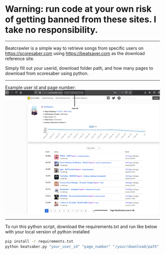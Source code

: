 # Warning: run code at your own risk of getting banned from these sites.  I take no responsibility.
---

Beatcrawler is a simple way to retrieve songs from specific users on https://scoresaber.com using https://beatsaver.com as the download reference site.  

Simply fill out your userid, download folder path, and how many pages to download from scoresaber using python.

***
Example user id and page number:
![Alt text](resources/example.png?raw=true "Title")

***
To run this python script, download the requirements.txt and run like below with your local version of python installed
```bash
pip install -r requirements.txt
python beatsaber.py "your_user_id" "page_number" "/your/download/path"